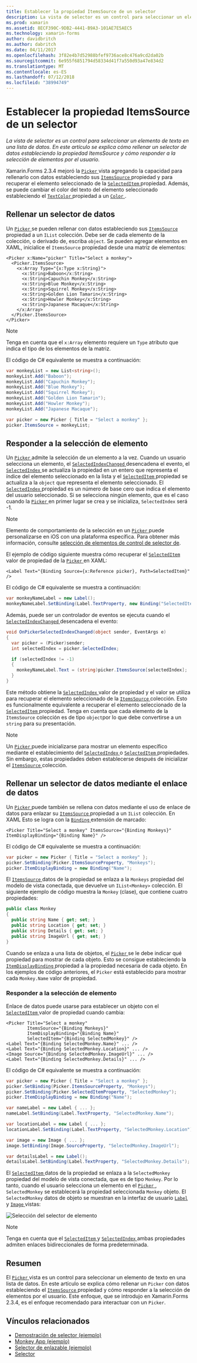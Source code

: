 ```yaml
---
title: Establecer la propiedad ItemsSource de un selector
description: La vista de selector es un control para seleccionar un elemento de texto en una lista de datos. En este artículo se explica cómo rellenar un selector de datos estableciendo la propiedad ItemsSource y cómo responder a la selección de elementos por el usuario.
ms.prod: xamarin
ms.assetid: 8ECF390C-9DB2-4441-B9A3-101AE7E5AEC5
ms.technology: xamarin-forms
author: davidbritch
ms.author: dabritch
ms.date: 04/11/2017
ms.openlocfilehash: 3f82e4b7d52988bfef9736ace8c476a9cd2da02b
ms.sourcegitcommit: 6e955f6851794d58334d41f7a550d93a47e834d2
ms.translationtype: MT
ms.contentlocale: es-ES
ms.lasthandoff: 07/12/2018
ms.locfileid: "38994749"
---
```

# <a name="setting-a-pickers-itemssource-property"></a>Establecer la propiedad ItemsSource de un selector

_La vista de selector es un control para seleccionar un elemento de texto en una lista de datos. En este artículo se explica cómo rellenar un selector de datos estableciendo la propiedad ItemsSource y cómo responder a la selección de elementos por el usuario._

Xamarin.Forms 2.3.4 mejoró la [ `Picker` ](xref:Xamarin.Forms.Picker) vista agregando la capacidad para rellenarlo con datos estableciendo sus [ `ItemsSource` ](xref:Xamarin.Forms.Picker.ItemsSource) propiedad y para recuperar el elemento seleccionado de la [ `SelectedItem` ](xref:Xamarin.Forms.Picker.SelectedItem) propiedad. Además, se puede cambiar el color del texto del elemento seleccionado estableciendo el [ `TextColor` ](xref:Xamarin.Forms.Picker.TextColor) propiedad a un [ `Color` ](xref:Xamarin.Forms.Color).

## <a name="populating-a-picker-with-data"></a>Rellenar un selector de datos

Un [ `Picker` ](xref:Xamarin.Forms.Picker) se pueden rellenar con datos estableciendo sus [ `ItemsSource` ](xref:Xamarin.Forms.Picker.ItemsSource) propiedad a un `IList` colección. Debe ser de cada elemento de la colección, o derivado de, escriba `object`. Se pueden agregar elementos en XAML, inicialice el `ItemsSource` propiedad desde una matriz de elementos:

```xaml
<Picker x:Name="picker" Title="Select a monkey">
  <Picker.ItemsSource>
    <x:Array Type="{x:Type x:String}">
      <x:String>Baboon</x:String>
      <x:String>Capuchin Monkey</x:String>
      <x:String>Blue Monkey</x:String>
      <x:String>Squirrel Monkey</x:String>
      <x:String>Golden Lion Tamarin</x:String>
      <x:String>Howler Monkey</x:String>
      <x:String>Japanese Macaque</x:String>
    </x:Array>
  </Picker.ItemsSource>
</Picker>
```

> [!NOTE]
> Tenga en cuenta que el `x:Array` elemento requiere un `Type` atributo que indica el tipo de los elementos de la matriz.

El código de C# equivalente se muestra a continuación:

```csharp
var monkeyList = new List<string>();
monkeyList.Add("Baboon");
monkeyList.Add("Capuchin Monkey");
monkeyList.Add("Blue Monkey");
monkeyList.Add("Squirrel Monkey");
monkeyList.Add("Golden Lion Tamarin");
monkeyList.Add("Howler Monkey");
monkeyList.Add("Japanese Macaque");

var picker = new Picker { Title = "Select a monkey" };
picker.ItemsSource = monkeyList;
```

## <a name="responding-to-item-selection"></a>Responder a la selección de elemento

Un [ `Picker` ](xref:Xamarin.Forms.Picker) admite la selección de un elemento a la vez. Cuando un usuario selecciona un elemento, el [ `SelectedIndexChanged` ](xref:Xamarin.Forms.Picker.SelectedIndexChanged) desencadena el evento, el [ `SelectedIndex` ](xref:Xamarin.Forms.Picker.SelectedIndex) se actualiza la propiedad en un entero que representa el índice del elemento seleccionado en la lista y el [ `SelectedItem` ](xref:Xamarin.Forms.Picker.SelectedItem) propiedad se actualiza a la `object` que representa el elemento seleccionado. El [ `SelectedIndex` ](xref:Xamarin.Forms.Picker.SelectedIndex) propiedad es un número de base cero que indica el elemento del usuario seleccionado. Si se selecciona ningún elemento, que es el caso cuando la [ `Picker` ](xref:Xamarin.Forms.Picker) en primer lugar se crea y se inicializa, `SelectedIndex` será -1.

> [!NOTE]
> Elemento de comportamiento de la selección en un [ `Picker` ](xref:Xamarin.Forms.Picker) puede personalizarse en iOS con una plataforma específica. Para obtener más información, consulte [selección de elementos de control de selector de](~/xamarin-forms/platform/platform-specifics/consuming/ios.md#picker_update_mode).

El ejemplo de código siguiente muestra cómo recuperar el [ `SelectedItem` ](xref:Xamarin.Forms.Picker.SelectedItem) valor de propiedad de la [ `Picker` ](xref:Xamarin.Forms.Picker) en XAML:

```xaml
<Label Text="{Binding Source={x:Reference picker}, Path=SelectedItem}" />
```

El código de C# equivalente se muestra a continuación:

```csharp
var monkeyNameLabel = new Label();
monkeyNameLabel.SetBinding(Label.TextProperty, new Binding("SelectedItem", source: picker));
```

Además, puede ser un controlador de eventos se ejecuta cuando el [ `SelectedIndexChanged` ](xref:Xamarin.Forms.Picker.SelectedIndexChanged) desencadena el evento:

```csharp
void OnPickerSelectedIndexChanged(object sender, EventArgs e)
{
  var picker = (Picker)sender;
  int selectedIndex = picker.SelectedIndex;

  if (selectedIndex != -1)
  {
    monkeyNameLabel.Text = (string)picker.ItemsSource[selectedIndex];
  }
}
```

Este método obtiene la [ `SelectedIndex` ](xref:Xamarin.Forms.Picker.SelectedIndex) valor de propiedad y el valor se utiliza para recuperar el elemento seleccionado de la [ `ItemsSource` ](xref:Xamarin.Forms.Picker.ItemsSource) colección. Esto es funcionalmente equivalente a recuperar el elemento seleccionado de la [ `SelectedItem` ](xref:Xamarin.Forms.Picker.SelectedItem) propiedad. Tenga en cuenta que cada elemento de la `ItemsSource` colección es de tipo `object`por lo que debe convertirse a un `string` para su presentación.

> [!NOTE]
> Un [ `Picker` ](xref:Xamarin.Forms.Picker) puede inicializarse para mostrar un elemento específico mediante el establecimiento del [ `SelectedIndex` ](xref:Xamarin.Forms.Picker.SelectedIndex) o [ `SelectedItem` ](xref:Xamarin.Forms.Picker.SelectedItem) propiedades. Sin embargo, estas propiedades deben establecerse después de inicializar el [ `ItemsSource` ](xref:Xamarin.Forms.Picker.ItemsSource) colección.

## <a name="populating-a-picker-with-data-using-data-binding"></a>Rellenar un selector de datos mediante el enlace de datos

Un [ `Picker` ](xref:Xamarin.Forms.Picker) puede también se rellena con datos mediante el uso de enlace de datos para enlazar su [ `ItemsSource` ](xref:Xamarin.Forms.Picker.ItemsSource) propiedad a un `IList` colección. En XAML Esto se logra con la [ `Binding` ](xref:Xamarin.Forms.Xaml.BindingExtension) extensión de marcado:

```xaml
<Picker Title="Select a monkey" ItemsSource="{Binding Monkeys}" ItemDisplayBinding="{Binding Name}" />
```

El código de C# equivalente se muestra a continuación:

```csharp
var picker = new Picker { Title = "Select a monkey" };
picker.SetBinding(Picker.ItemsSourceProperty, "Monkeys");
picker.ItemDisplayBinding = new Binding("Name");
```

El [ `ItemsSource` ](xref:Xamarin.Forms.Picker.ItemsSource) datos de la propiedad se enlaza a la `Monkeys` propiedad del modelo de vista conectada, que devuelve un `IList<Monkey>` colección. El siguiente ejemplo de código muestra la `Monkey` (clase), que contiene cuatro propiedades:

```csharp
public class Monkey
{
  public string Name { get; set; }
  public string Location { get; set; }
  public string Details { get; set; }
  public string ImageUrl { get; set; }
}
```

Cuando se enlaza a una lista de objetos, el [ `Picker` ](xref:Xamarin.Forms.Picker) se le debe indicar qué propiedad para mostrar de cada objeto. Esto se consigue estableciendo la [ `ItemDisplayBinding` ](xref:Xamarin.Forms.Picker.ItemDisplayBinding) propiedad a la propiedad necesaria de cada objeto. En los ejemplos de código anteriores, el `Picker` está establecido para mostrar cada `Monkey.Name` valor de propiedad.

### <a name="responding-to-item-selection"></a>Responder a la selección de elemento

Enlace de datos puede usarse para establecer un objeto con el [ `SelectedItem` ](xref:Xamarin.Forms.Picker.SelectedItem) valor de propiedad cuando cambia:

```xaml
<Picker Title="Select a monkey"
        ItemsSource="{Binding Monkeys}"
        ItemDisplayBinding="{Binding Name}"
        SelectedItem="{Binding SelectedMonkey}" />
<Label Text="{Binding SelectedMonkey.Name}" ... />
<Label Text="{Binding SelectedMonkey.Location}" ... />
<Image Source="{Binding SelectedMonkey.ImageUrl}" ... />
<Label Text="{Binding SelectedMonkey.Details}" ... />
```

El código de C# equivalente se muestra a continuación:

```csharp
var picker = new Picker { Title = "Select a monkey" };
picker.SetBinding(Picker.ItemsSourceProperty, "Monkeys");
picker.SetBinding(Picker.SelectedItemProperty, "SelectedMonkey");
picker.ItemDisplayBinding = new Binding("Name");

var nameLabel = new Label { ... };
nameLabel.SetBinding(Label.TextProperty, "SelectedMonkey.Name");

var locationLabel = new Label { ... };
locationLabel.SetBinding(Label.TextProperty, "SelectedMonkey.Location");

var image = new Image { ... };
image.SetBinding(Image.SourceProperty, "SelectedMonkey.ImageUrl");

var detailsLabel = new Label();
detailsLabel.SetBinding(Label.TextProperty, "SelectedMonkey.Details");
```

El [ `SelectedItem` ](xref:Xamarin.Forms.Picker.SelectedItem) datos de la propiedad se enlaza a la `SelectedMonkey` propiedad del modelo de vista conectada, que es de tipo `Monkey`. Por lo tanto, cuando el usuario selecciona un elemento en el [ `Picker` ](xref:Xamarin.Forms.Picker), `SelectedMonkey` se establecerá la propiedad seleccionada `Monkey` objeto. El `SelectedMonkey` datos de objeto se muestran en la interfaz de usuario [ `Label` ](xref:Xamarin.Forms.Label) y [ `Image` ](xref:Xamarin.Forms.Image) vistas:

![](populating-itemssource-images/monkeys.png "Selección del selector de elemento")

> [!NOTE]
> Tenga en cuenta que el [ `SelectedItem` ](xref:Xamarin.Forms.Picker.SelectedItem) y [ `SelectedIndex` ](xref:Xamarin.Forms.Picker.SelectedIndex) ambas propiedades admiten enlaces bidireccionales de forma predeterminada.

## <a name="summary"></a>Resumen

El [ `Picker` ](xref:Xamarin.Forms.Picker) vista es un control para seleccionar un elemento de texto en una lista de datos. En este artículo se explica cómo rellenar un `Picker` con datos estableciendo el [ `ItemsSource` ](xref:Xamarin.Forms.Picker.ItemsSource) propiedad y cómo responder a la selección de elementos por el usuario. Este enfoque, que se introdujo en Xamarin.Forms 2.3.4, es el enfoque recomendado para interactuar con un `Picker`.


## <a name="related-links"></a>Vínculos relacionados

- [Demostración de selector (ejemplo)](https://developer.xamarin.com/samples/xamarin-forms/UserInterface/PickerDemo/)
- [Monkey App (ejemplo)](https://developer.xamarin.com/samples/xamarin-forms/UserInterface/MonkeyAppPicker/)
- [Selector de enlazable (ejemplo)](https://developer.xamarin.com/samples/xamarin-forms/UserInterface/BindablePicker/)
- [Selector](xref:Xamarin.Forms.Picker)
